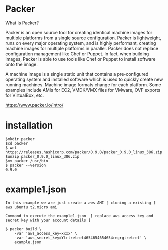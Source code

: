 # Packer

What Is Packer?

Packer is an open source tool for creating identical machine images for multiple platforms from a single source configuration. Packer is lightweight, runs on every major operating system, and is highly performant, creating machine images for multiple platforms in parallel. Packer does not replace configuration management like Chef or Puppet. In fact, when building images, Packer is able to use tools like Chef or Puppet to install software onto the image.

A machine image is a single static unit that contains a pre-configured operating system and installed software which is used to quickly create new running machines. Machine image formats change for each platform. Some examples include AMIs for EC2, VMDK/VMX files for VMware, OVF exports for VirtualBox, etc.

https://www.packer.io/intro/


# installation
```
$mkdir packer
$cd packer
$ wet https://releases.hashicorp.com/packer/0.9.0/packer_0.9.0_linux_386.zip
$unzip packer_0.9.0_linux_386.zip
$mv packer /usr/bin
$ packer --version
0.9.0
```

# example1.json
```
In this example we are just create a aws AMI [ cloning a existing ] aws ubuntu t2.micro ami

Command to execute the example1.json  [ replace aws access key and secret key with your account details ]

$ packer build \
    -var 'aws_access_key=xxxx' \
    -var 'aws_secret_key=Ytrtretret4654654654654regrgtretret' \
    example.json
